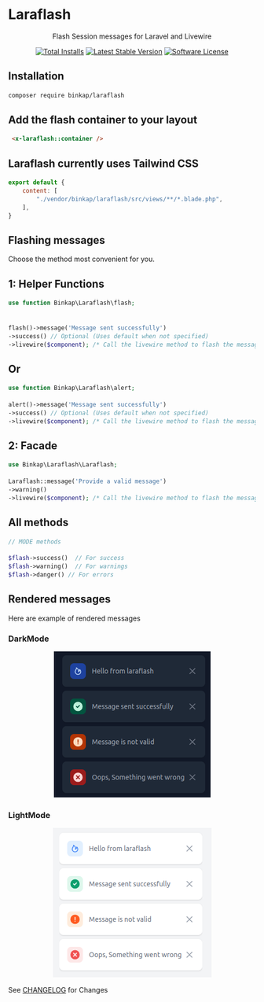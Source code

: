 # Laraflash

<p align="center">Flash Session messages for Laravel and Livewire</p>

<p align="center">
<a href="https://packagist.org/packages/binkap/laraflash"><img src="https://img.shields.io/packagist/dt/binkap/laraflash" alt="Total Installs"></a>
<a href="https://packagist.org/packages/binkap/laraflash"><img src="https://img.shields.io/packagist/v/binkap/laraflash" alt="Latest Stable Version"></a>
<a href="LICENSE.md"><img src="https://img.shields.io/badge/license-MIT-brightgreen.svg?style=flat-round" alt="Software License"></a>
</p>

## Installation

```bash
composer require binkap/laraflash 
```

## Add the flash container to your layout

```html
 <x-laraflash::container />
```

## Laraflash currently uses Tailwind CSS

```js
export default {
    content: [
        "./vendor/binkap/laraflash/src/views/**/*.blade.php",
    ],
}
```

## Flashing messages

Choose the method most convenient for you.

## 1: Helper Functions

```php
use function Binkap\Laraflash\flash;


flash()->message('Message sent successfully')
->success() // Optional (Uses default when not specified)
->livewire($component); /* Call the livewire method to flash the message with livewire */
```

## Or

```php
use function Binkap\Laraflash\alert;

alert()->message('Message sent successfully')
->success() // Optional (Uses default when not specified)
->livewire($component); /* Call the livewire method to flash the message with livewire */
```

## 2: Facade

```php
use Binkap\Laraflash\Laraflash;

Laraflash::message('Provide a valid message')
->warning()
->livewire($component); /* Call the livewire method to flash the message with livewire */
```

## All methods

```php
// MODE methods

$flash->success()  // For success
$flash->warning()  // For warnings
$flash->danger() // For errors
```

## Rendered messages

Here are example of rendered messages

### DarkMode

<p align="center"><img src="extra/dark.png" alt="DarkMode flash"></p>

### LightMode

<p align="center"><img src="extra/light.png" alt="LightMode flash"></p>

See [CHANGELOG](CHAGELOG.MD) for Changes
